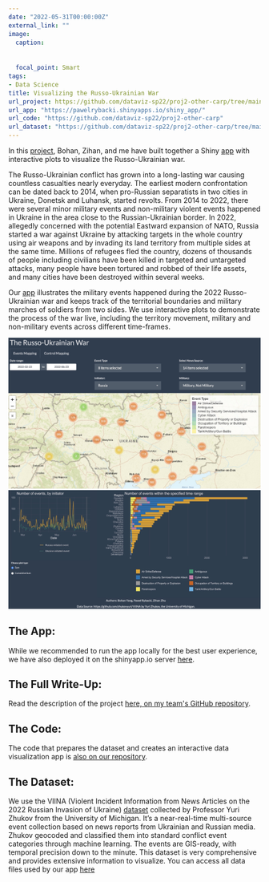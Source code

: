 ```yaml
---
date: "2022-05-31T00:00:00Z"
external_link: ""
image:
  caption: 
  
  
  focal_point: Smart
tags:
- Data Science
title: Visualizing the Russo-Ukrainian War
url_project: https://github.com/dataviz-sp22/proj2-other-carp/tree/main/Write-up
url_app: "https://pawelrybacki.shinyapps.io/shiny_app/"
url_code: "https://github.com/dataviz-sp22/proj2-other-carp"
url_dataset: "https://github.com/dataviz-sp22/proj2-other-carp/tree/main/Data"
---
```

In this [project](https://github.com/dataviz-sp22/proj2-other-carp/tree/main/Write-up), Bohan, Zihan, and me have built together a Shiny [app](https://pawelrybacki.shinyapps.io/shiny_app/) with interactive plots to visualize the Russo-Ukrainian war.

The Russo-Ukrainian conflict has grown into a long-lasting war causing countless casualties nearly everyday. The earliest modern confrontation can be dated back to 2014, when pro-Russian separatists in two cities in Ukraine, Donetsk and Luhansk, started revolts. From 2014 to 2022, there were several minor military events and non-military violent events happened in Ukraine in the area close to the Russian-Ukrainian border. In 2022, allegedly concerned with the potential Eastward expansion of NATO, Russia started a war against Ukraine by attacking targets in the whole country using air weapons and by invading its land territory from multiple sides at the same time. Millions of refugees fled the country, dozens of thousands of people including civilians have been killed in targeted and untargeted attacks, many people have been tortured and robbed of their life assets, and many cities have been destroyed within several weeks. 

Our [app](https://pawelrybacki.shinyapps.io/shiny_app/) illustrates the military events happened during the 2022 Russo-Ukrainian war and keeps track of the territorial boundaries and military marches of soldiers from two sides. We use interactive plots to  demonstrate the process of the war live, including the territory movement, military and non-military events across different time-frames.

<img src="app1.jpg"></img>
<img src="app3-2.jpg"></img>


## The App:
While we recommended to run the app locally for the best user experience, we have also deployed it on the shinyapp.io server [here](https://pawelrybacki.shinyapps.io/shiny_app/).

## The Full Write-Up:
Read the description of the project [here, on my team's GitHub repository](https://github.com/dataviz-sp22/proj2-other-carp/tree/main/Write-up).

## The Code:
The code that prepares the dataset and creates an interactive data visualization app is [also on our repository](https://github.com/dataviz-sp22/proj2-other-carp/tree/main/Shiny%20App).

## The Dataset:
We use the VIINA (Violent Incident Information from News Articles on the 2022 Russian Invasion of Ukraine) [dataset](https://github.com/zhukovyuri/VIINA/tree/master/Data) collected by Professor Yuri Zhukov from the University of Michigan. It’s a near-real-time multi-source event collection based on news reports from Ukrainian and Russian media. Zhukov geocoded and classified them into standard conflict event categories through machine learning. The events are GIS-ready, with temporal precision down to the minute. This dataset is very comprehensive and provides extensive information to visualize. You can access all data files used by our app [here](https://github.com/dataviz-sp22/proj2-other-carp/tree/main/Data)

